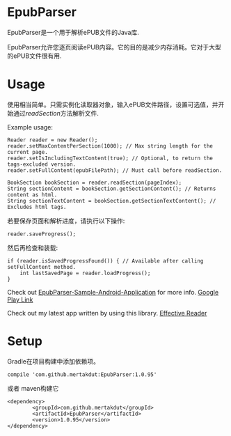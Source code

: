 # EpubParser

EpubParser是一个用于解析ePUB文件的Java库.

EpubParser允许您逐页阅读ePUB内容。它的目的是减少内存消耗。它对于大型的ePUB文件很有用.

# Usage
使用相当简单。只需实例化读取器对象，输入ePUB文件路径，设置可选值，并开始通过<i>readSection</i>方法解析文件.

Example usage:

	Reader reader = new Reader();
	reader.setMaxContentPerSection(1000); // Max string length for the current page.
	reader.setIsIncludingTextContent(true); // Optional, to return the tags-excluded version.
	reader.setFullContent(epubFilePath); // Must call before readSection.

	BookSection bookSection = reader.readSection(pageIndex);
	String sectionContent = bookSection.getSectionContent(); // Returns content as html.
	String sectionTextContent = bookSection.getSectionTextContent(); // Excludes html tags.

若要保存页面和解析进度，请执行以下操作:

	reader.saveProgress();
	
然后再检查和装载:
	
	if (reader.isSavedProgressFound()) { // Available after calling setFullContent method.
		int lastSavedPage = reader.loadProgress();
	}

Check out <a href="https://github.com/mertakdut/EpubParser-Sample-Android-Application">EpubParser-Sample-Android-Application</a> for more info.
<a href="https://play.google.com/store/apps/details?id=com.github.epubparsersampleandroidapplication"> Google Play Link</a>

Check out my latest app written by using this library. <a href="https://play.google.com/store/apps/details?id=com.codefan.effectbookreader">Effective Reader</a>

# Setup

Gradle在项目构建中添加依赖项。

	compile 'com.github.mertakdut:EpubParser:1.0.95'

或者 maven构建它

	<dependency>
    		<groupId>com.github.mertakdut</groupId>
    		<artifactId>EpubParser</artifactId>
    		<version>1.0.95</version>
	</dependency>

